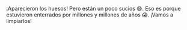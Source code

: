 ¡Aparecieron los huesos! Pero están un poco sucios :sweat_smile:. Eso es porque estuvieron enterrados por millones y millones de años :scream:. ¡Vamos a limpiarlos!